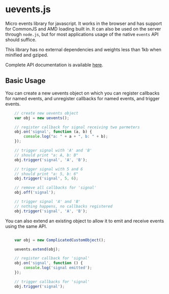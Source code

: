 # uevents.js

Micro events library for javascript. It works in the browser and has support
for CommonJS and AMD loading built in. It can also be used on the server
through `node.js`, but for most applications usage of the native
`events` API should suffice.

This library has no external dependencies and weights less than 1kb when
minified and gziped.

Complete API documentation is available [here](http://acornejo.github.io/uevents.js/).

## Basic Usage

You can create a new uevents object on which you can register callbacks
for named events, and unregister callbacks for named events, and trigger
events.

```javascript
    // create new uevents object
    var obj = new uevents();

    // register callback for signal receiving two parmeters
    obj.on('signal', function (a, b) {
        console.log("a: " + a + ", b: " + b);
    });

    // trigger signal with 'A' and 'B'
    // should print "a: A, b: B"
    obj.trigger('signal', 'A', 'B');

    // trigger signal with 5 and 6
    // should print "a: 5, b: 6"
    obj.trigger('signal', 5, 6);

    // remove all callbacks for 'signal'
    obj.off('signal');

    // trigger signal 'A' and 'B'
    // nothing happens, no callbacks registered
    obj.trigger('signal', 'A', 'B');
```

You can also extend an existing object to allow it to emit and receive
events using the same API.

```javascript

    var obj = new ComplicatedCustomObject();

    uevents.extend(obj);

    // register callback for 'signal'
    obj.on('signal', function () {
        console.log('signal emitted');
    });

    // trigger callbacks for 'signal'
    obj.trigger('signal');
```

